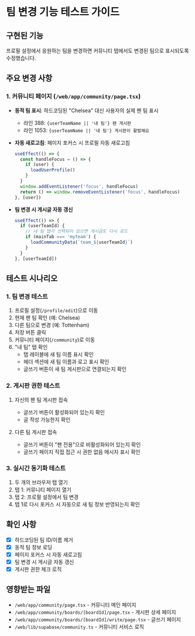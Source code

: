 # 팀 변경 기능 테스트 가이드

## 구현된 기능
프로필 설정에서 응원하는 팀을 변경하면 커뮤니티 탭에서도 변경된 팀으로 표시되도록 수정했습니다.

## 주요 변경 사항

### 1. 커뮤니티 페이지 (`/web/app/community/page.tsx`)
- **동적 팀 표시**: 하드코딩된 "Chelsea" 대신 사용자의 실제 팬 팀 표시
  - 라인 388: `{userTeamName || '내 팀'} 팬 게시판`
  - 라인 1053: `{userTeamName || '내 팀'} 게시판이 활발해요`

- **자동 새로고침**: 페이지 포커스 시 프로필 자동 새로고침
  ```typescript
  useEffect(() => {
    const handleFocus = () => {
      if (user) {
        loadUserProfile()
      }
    }
    window.addEventListener('focus', handleFocus)
    return () => window.removeEventListener('focus', handleFocus)
  }, [user])
  ```

- **팀 변경 시 게시글 자동 갱신**
  ```typescript
  useEffect(() => {
    if (userTeamId) {
      // 내 팀 탭이 선택되어 있으면 게시글도 다시 로드
      if (mainTab === 'myteam') {
        loadCommunityData(`team_${userTeamId}`)
      }
    }
  }, [userTeamId])
  ```

## 테스트 시나리오

### 1. 팀 변경 테스트
1. 프로필 설정(`/profile/edit`)으로 이동
2. 현재 팬 팀 확인 (예: Chelsea)
3. 다른 팀으로 변경 (예: Tottenham)
4. 저장 버튼 클릭
5. 커뮤니티 페이지(`/community`)로 이동
6. "내 팀" 탭 확인
   - 탭 레이블에 새 팀 이름 표시 확인
   - 헤더 섹션에 새 팀 이름과 로고 표시 확인
   - 글쓰기 버튼이 새 팀 게시판으로 연결되는지 확인

### 2. 게시판 권한 테스트
1. 자신의 팬 팀 게시판 접속
   - 글쓰기 버튼이 활성화되어 있는지 확인
   - 글 작성 가능한지 확인

2. 다른 팀 게시판 접속
   - 글쓰기 버튼이 "팬 전용"으로 비활성화되어 있는지 확인
   - 글쓰기 페이지 직접 접근 시 권한 없음 메시지 표시 확인

### 3. 실시간 동기화 테스트
1. 두 개의 브라우저 탭 열기
2. 탭 1: 커뮤니티 페이지 열기
3. 탭 2: 프로필 설정에서 팀 변경
4. 탭 1로 다시 포커스 시 자동으로 새 팀 정보 반영되는지 확인

## 확인 사항
- [x] 하드코딩된 팀 ID/이름 제거
- [x] 동적 팀 정보 로딩
- [x] 페이지 포커스 시 자동 새로고침
- [x] 팀 변경 시 게시글 자동 갱신
- [x] 게시판 권한 체크 로직

## 영향받는 파일
- `/web/app/community/page.tsx` - 커뮤니티 메인 페이지
- `/web/app/community/boards/[boardId]/page.tsx` - 게시판 상세 페이지
- `/web/app/community/boards/[boardId]/write/page.tsx` - 글쓰기 페이지
- `/web/lib/supabase/community.ts` - 커뮤니티 서비스 로직